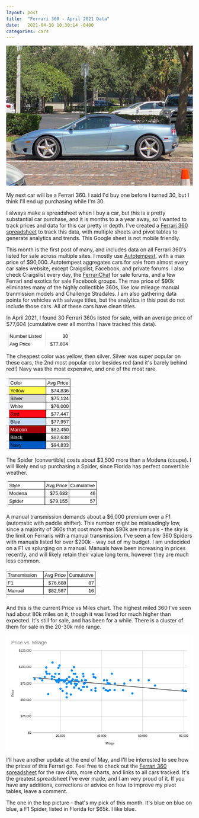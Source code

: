 ```yaml
---
layout: post
title:  "Ferrari 360 - April 2021 Data"
date:   2021-04-30 10:30:14 -0400
categories: cars
---
```


![April 2021](/images/360-april2021/360.jpg)

My next car will be a Ferrari 360. I said I'd buy one before I turned 30, but I think I'll end up purchasing while I'm 30. 

I always make a spreadsheet when I buy a car, but this is a pretty substantial car purchase, and it is months to a a year away, so I wanted to track prices and data for this car pretty in depth. I've created a [Ferrari 360 spreadsheet](https://rskelton.com/360) to track this data, with multiple sheets and pivot tables to generate analytics and trends. This Google sheet is not mobile friendly. 

This month is the first post of many, and includes data on all Ferrari 360's listed for sale across multiple sites. I mostly use [Autotempest](https://www.autotempest.com/results?make=ferrari&model=360&zip=32905&maxprice=90000), with a max price of $90,000. Autotempest aggregates cars for sale from almost every car sales website, except Craigslist, Facebook, and private forums. I also check Craigslist every day, the [FerrariChat](https://www.ferrarichat.com/forum/search/96788032/?q=360&t=post&o=date&c[title_only]=1&c[node]=303+242&c[prefix]=7+8+10+11+9) for sale forums, and a few Ferrari and exotics for sale Facebook groups. The max price of $90k eliminates many of the highly collectible 360s, like low mileage manual tranmission models and Challenge Stradales. I am also gathering data points for vehicles with salvage titles, but the analytics in this post do not include those cars. All of these cars have clean titles. 

In April 2021, I found 30 Ferrari 360s listed for sale, with an average price of $77,604 (cumulative over all months I have tracked this data).

![April 2021](/images/360-april2021/overall.png)

The cheapest color was yellow, then silver. Silver was super popular on these cars, the 2nd most popular color besides red (and it's barely behind red!) Navy was the most expensive, and one of the most rare. 

![April 2021](/images/360-april2021/color.png)

The Spider (convertible) costs about $3,500 more than a Modena (coupe). I will likely end up purchasing a Spider, since Florida has perfect convertible weather. 

![April 2021](/images/360-april2021/style.png)

A manual transmission demands about a $6,000 premium over a F1 (automatic with paddle shifter). This number might be misleadingly low, since a majority of 360s that cost more than $90k are manuals - the sky is the limit on Ferraris with a manual transmission. I've seen a few 360 Spiders with manuals listed for over $200k - way out of my budget. I am undecided on a F1 vs splurging on a manual. Manuals have been increasing in prices recently, and will likely retain their value long term, however they are much less common. 

![April 2021](/images/360-april2021/trans.png)

And this is the current Price vs Miles chart. The highest miled 360 I've seen had about 80k miles on it, though it was listed for much higher than expected. It's still for sale, and has been for a while. There is a cluster of them for sale in the 20-30k mile range. 

![April 2021](/images/360-april2021/miles.png)

I'll have another update at the end of May, and I'll be interested to see how the prices of this Ferrari go. Feel free to check out the [Ferrari 360 spreadsheet](https://rskelton.com/360) for the raw data, more charts, and links to all cars tracked. It's the greatest spreadsheet I've ever made, and I am very proud of it. If you have any additions, corrections or advice on how to improve my pivot tables, leave a comment. 

The one in the top picture - that's my pick of this month. It's blue on blue on blue, a F1 Spider, listed in Florida for $65k. I like blue. 

